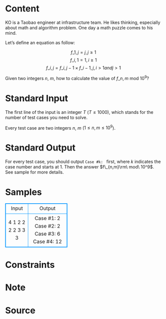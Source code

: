 
# Content

KO is a Taobao engineer at infrastructure team. He likes thinking, especially about math and algorithm problem. One day a math puzzle comes to his mind.

Let’s define an equation as follow:

$$f\_{1,j} = j, j \geq 1$$
$$f\_{i,1} = 1, i \geq 1$$
$$f\_{i,j} = f\_{i,j-1}\times f\_{i-1,j}, i > 1 and j > 1$$

Given two integers $n$, $m$, how to calculate the value of $f\_{n,m}$ mod $10^9$?

# Standard Input

The first line of the input is an integer $T$ ($T\leq 1000$), which stands for the number of test cases you need to solve.

Every test case are two integers $n$, $m$ ($1\leq n, m\leq 10^9$).

# Standard Output

For every test case, you should output `Case #k: ` first, where $k$ indicates the case number and starts at $1$. Then the answer $f\_{n,m}\rm\ mod\ 10^9$. See sample for more details.

# Samples

<style>
        table,table tr th, table tr td { border:1px solid #0094ff; }
        table { width: 200px; min-height: 25px; line-height: 25px; text-align: center; border-collapse: collapse;}   
    </style>
<table>
	<tr>
		<td>Input</td>
		<td>Output</td>
	</tr>
<tr><td>4
1 2
2 2
2 3
3 3</td><td>Case #1: 2
Case #2: 2
Case #3: 6
Case #4: 12</td></tr></table>


# Constraints



# Note



# Source


